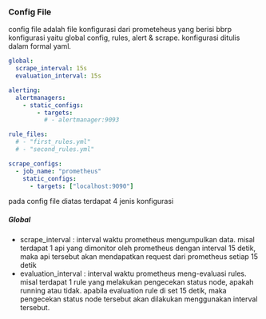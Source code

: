 ### Config File
config file adalah file konfigurasi dari prometeheus yang berisi bbrp konfigurasi yaitu global config, rules, alert & scrape. konfigurasi ditulis dalam formal yaml.


```yml
global:
  scrape_interval: 15s
  evaluation_interval: 15s

alerting:
  alertmanagers:
    - static_configs:
        - targets:
          # - alertmanager:9093

rule_files:
  # - "first_rules.yml"
  # - "second_rules.yml"

scrape_configs:
  - job_name: "prometheus"
    static_configs:
      - targets: ["localhost:9090"]
```

pada config file diatas terdapat 4 jenis konfigurasi
##### Global
* scrape_interval : interval waktu prometheus mengumpulkan data. misal terdapat 1 api yang dimonitor oleh prometheus dengan interval 15 detik, maka api tersebut akan mendapatkan request dari prometheus setiap 15 detik
* evaluation_interval : interval waktu prometheus meng-evaluasi rules. misal terdapat 1 rule yang melakukan pengecekan status node, apakah running atau tidak. apabila evaluation rule di set 15 detik, maka pengecekan status node tersebut akan dilakukan menggunakan interval tersebut.